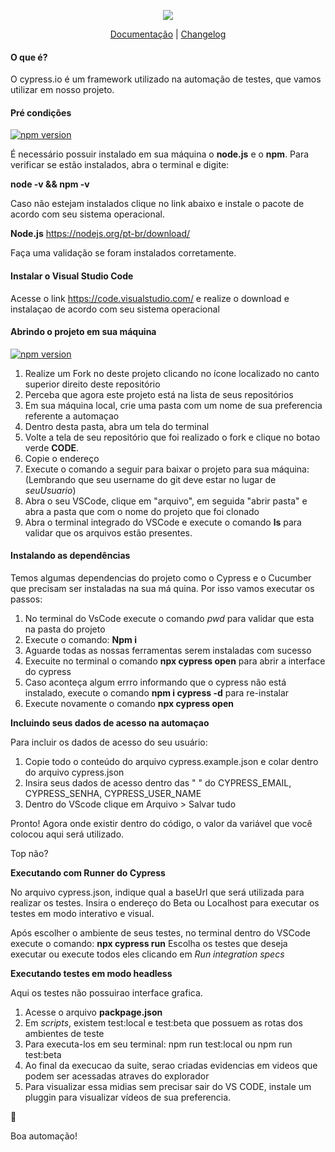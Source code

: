 <p align ="center">
  <img src="https://cloud.githubusercontent.com/assets/1268976/20607953/d7ae489c-b24a-11e6-9cc4-91c6c74c5e88.png"/>
</p>

<p align="center">
  <a href="https://on.cypress.io">Documentação</a> |
  <a href="https://on.cypress.io/changelog">Changelog</a>

<p>

<h4> O que é?</h4>

O cypress.io é um framework utilizado na automação de testes, que vamos utilizar em nosso projeto.

</p>

<p>

<h4> Pré condições </h4>

[![npm version](https://badge.fury.io/js/npm.svg)](https://badge.fury.io/js/npm)

É necessário possuir instalado em sua máquina o **node.js** e o **npm**.
Para verificar se estão instalados, abra o terminal e digite:

**node -v && npm -v**

Caso não estejam instalados clique no link abaixo e instale o pacote de acordo com seu sistema operacional.

**Node.js**
https://nodejs.org/pt-br/download/

Faça uma validação se foram instalados corretamente.

<h4> Instalar o Visual Studio Code </h4>

Acesse o link https://code.visualstudio.com/ e realize o download e instalaçao de acordo com seu sistema operacional

<h4> Abrindo o projeto em sua máquina </h4>

[![npm version](https://badge.fury.io/js/cypress.svg)](https://badge.fury.io/js/cypress)

1. Realize um Fork no deste projeto clicando no ícone localizado no canto superior direito deste repositório
2. Perceba que agora este projeto está na lista de seus repositórios
3. Em sua máquina local, crie uma pasta com um nome de sua preferencia referente a automaçao
4. Dentro desta pasta, abra um tela do terminal
5. Volte a tela de seu repositório que foi realizado o fork e clique no botao verde **CODE**.
6. Copie o endereço
7. Execute o comando a seguir para baixar o projeto para sua máquina: (Lembrando que seu username do git deve estar no lugar de _seuUsuario_)             
8. Abra o seu VSCode, clique em "arquivo", em seguida "abrir pasta" e abra a pasta que com o nome do projeto que foi clonado
9. Abra o terminal integrado do VSCode e execute o comando **ls** para validar que os arquivos estão presentes.

<h4> Instalando as dependências </h4>

Temos algumas dependencias do projeto como o Cypress e o Cucumber que precisam ser instaladas na sua má
quina. Por isso vamos executar os passos:

1. No terminal do VsCode execute o comando _pwd_ para validar que esta na pasta do projeto
2. Execute o comando: **Npm i**
3. Aguarde todas as nossas ferramentas serem instaladas com sucesso
4. Execuite no terminal o comando **npx cypress open** para abrir a interface do cypress
5. Caso aconteça algum errro informando que o cypress não está instalado, execute o comando **npm i cypress -d** para re-instalar
6. Execute novamente o comando **npx cypress open**

**Incluindo seus dados de acesso na automaçao**

Para incluir os dados de acesso do seu usuário:
1. Copie todo o conteúdo do arquivo cypress.example.json e colar dentro do arquivo cypress.json
2. Insira seus dados de acesso dentro das " " do CYPRESS_EMAIL, CYPRESS_SENHA, CYPRESS_USER_NAME
3. Dentro do VScode clique em Arquivo > Salvar tudo

Pronto! Agora onde existir dentro do código, o valor da variável que você colocou aqui será utilizado.

Top não?

**Executando com Runner do Cypress**

No arquivo cypress.json, indique qual a baseUrl que será utilizada para realizar os testes.
Insira o endereço do Beta ou Localhost para executar os testes em modo interativo e visual.

Após escolher o ambiente de seus testes, no terminal dentro do VSCode execute o comando: **npx cypress run**
Escolha os testes que deseja executar ou execute todos eles clicando em _Run integration specs_

**Executando testes em modo headless**

Aqui os testes não possuirao interface grafica.

1. Acesse o arquivo **packpage.json**
2. Em _scripts_, existem test:local e test:beta que possuem as rotas dos ambientes de teste
3. Para executa-los em seu terminal: npm run test:local ou npm run test:beta
4. Ao final da execucao da suite, serao criadas evidencias em videos que podem ser acessadas atraves do explorador
5. Para visualizar essa midias sem precisar sair do VS CODE, instale um pluggin para visualizar vídeos de sua preferencia.

🚀

</p>

Boa automação!
